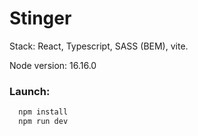 # Stinger

Stack: React, Typescript, SASS (BEM), vite.

Node version: 16.16.0

### Launch:
```bash
  npm install
  npm run dev
```
